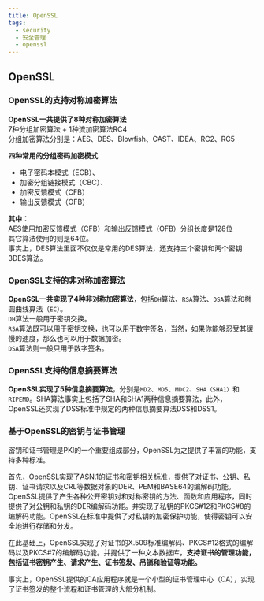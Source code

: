 ```yaml
---
title: OpenSSL
tags:
  - security
  - 安全管理
  - openssl
---
```


## OpenSSL

### OpenSSL的支持对称加密算法

**OpenSSL一共提供了8种对称加密算法**  
7种分组加密算法 + 1种流加密算法RC4  
分组加密算法分别是：AES、DES、Blowfish、CAST、IDEA、RC2、RC5

**四种常用的分组密码加密模式**  
- 电子密码本模式（ECB）、
- 加密分组链接模式（CBC）、
- 加密反馈模式（CFB）  
- 输出反馈模式（OFB）


**其中：**  
AES使用加密反馈模式（CFB）和输出反馈模式（OFB）分组长度是128位  
其它算法使用的则是64位。  
事实上，DES算法里面不仅仅是常用的DES算法，还支持三个密钥和两个密钥3DES算法。 


### OpenSSL支持的非对称加密算法

**OpenSSL一共实现了4种非对称加密算法**，包括`DH`算法、`RSA`算法、`DSA`算法和椭圆曲线算法（`EC`）。  
`DH`算法一般用于密钥交换。  
`RSA`算法既可以用于密钥交换，也可以用于数字签名，当然，如果你能够忍受其缓慢的速度，那么也可以用于数据加密。  
`DSA`算法则一般只用于数字签名。


### OpenSSL支持的信息摘要算法  
**OpenSSL实现了5种信息摘要算法**，分别是`MD2`、`MD5`、`MDC2`、`SHA（SHA1）`和`RIPEMD`。SHA算法事实上包括了SHA和SHA1两种信息摘要算法，此外，OpenSSL还实现了DSS标准中规定的两种信息摘要算法DSS和DSS1。 


### 基于OpenSSL的密钥与证书管理

密钥和证书管理是PKI的一个重要组成部分，OpenSSL为之提供了丰富的功能，支持多种标准。 

首先，OpenSSL实现了ASN.1的证书和密钥相关标准，提供了对证书、公钥、私钥、证书请求以及CRL等数据对象的DER、PEM和BASE64的编解码功能。  
OpenSSL提供了产生各种公开密钥对和对称密钥的方法、函数和应用程序，同时提供了对公钥和私钥的DER编解码功能。并实现了私钥的PKCS#12和PKCS#8的编解码功能。OpenSSL在标准中提供了对私钥的加密保护功能，使得密钥可以安全地进行存储和分发。 

在此基础上，OpenSSL实现了对证书的X.509标准编解码、PKCS#12格式的编解码以及PKCS#7的编解码功能。并提供了一种文本数据库，**支持证书的管理功能，包括证书密钥产生、请求产生、证书签发、吊销和验证等功能。** 

事实上，OpenSSL提供的CA应用程序就是一个小型的证书管理中心（CA），实现了证书签发的整个流程和证书管理的大部分机制。
